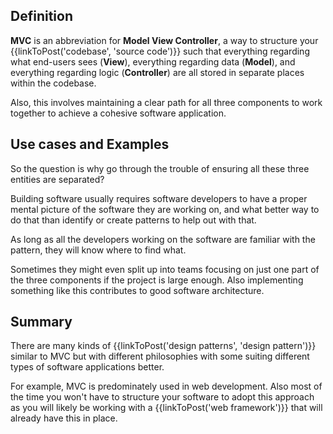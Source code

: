 ## Definition

**MVC** is an abbreviation for **Model View Controller**, a way to structure your {{linkToPost('codebase', 'source code')}} such that everything regarding what end-users sees (**View**), everything regarding data (**Model**), and everything regarding logic (**Controller**) are all stored in separate places within the codebase.

Also, this involves maintaining a clear path for all three components to work together to achieve a cohesive software application.


## Use cases and Examples
So the question is why go through the trouble of ensuring all these three entities are separated?

 Building software usually requires software developers to have a proper mental picture of the software they are working on, and what better way to do that than identify or create patterns to help out with that.

As long as all the developers working on the software are familiar with the pattern, they will know where to find what.

Sometimes they might even split up into teams focusing on just one part of the three components if the project is large enough.
Also implementing something like this contributes to good software architecture.

## Summary
There are many kinds of {{linkToPost('design patterns', 'design pattern')}} similar to MVC but with different philosophies with some suiting different types of software applications better.

For example, MVC is predominately used in web development. Also most of the time you won't have to structure your software to adopt this approach as you will likely be working with a {{linkToPost('web framework')}} that will already have this in place.